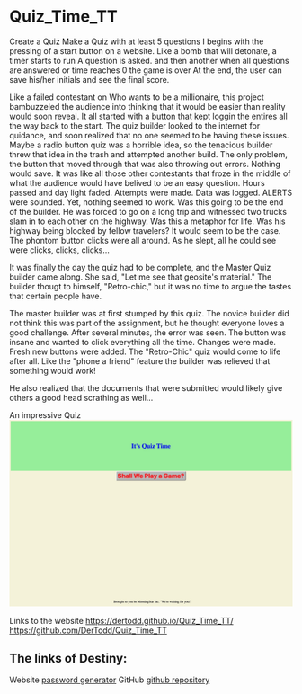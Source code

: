 # Quiz_Time_TT
Create a Quiz
 Make a Quiz with at least 5 questions
 I begins with the pressing of a start button on a website.
 Like a bomb that will detonate, a timer starts to run
 A question is asked. 
 and then another
 when all questions are answered or time reaches 0 the game is over
 At the end, the user can save his/her initials and see the final score.

Like a failed contestant on Who wants to be a millionaire, this project bambuzzeled the audience into thinking that it would be easier than reality would soon reveal.
It all started with a button that kept loggin the entires all the way back to the start.
The quiz builder looked to the internet for quidance, and soon realized that no one seemed to be having these issues.  Maybe a radio button quiz was a horrible idea, so the tenacious builder threw that idea in the trash and attempted another build.  The only problem, the button that moved through that was also throwing out errors.  Nothing would save.  It was like all those other contestants that froze in the middle of what the audience would have belived to be an easy question.  Hours passed and day light faded. Attempts were made.  Data was logged.  ALERTS were sounded.  Yet, nothing seemed to work.
Was this going to be the end of the builder.  He was forced to go on a long trip and witnessed two trucks slam in to each other on the highway.  Was this a metaphor for life.  Was his highway being blocked by fellow travelers?
It would seem to be the case. The phontom button clicks were all around.  As he slept, all he could see were clicks, clicks, clicks...

It was finally the day the quiz had to be complete, and the Master Quiz builder came along.  She said, "Let me see that geosite's material."  The builder thougt to himself, "Retro-chic," but it was no time to argue the tastes that certain people have.

The master builder was at first stumped by this quiz.  The novice builder did not think this was part of the assignment, but he thought everyone loves a good challenge.
After several minutes, the error was seen.  The button was insane and wanted to click everything all the time.  Changes were made.  Fresh new buttons were added.
The "Retro-Chic" quiz would come to life after all.  Like the "phone a friend" feature the builder was relieved that something would work!

He also realized that the documents that were submitted would likely give others a good head scrathing as well...


 An impressive Quiz![Quiz](./assets/images/ScreenGrab.jpg)

 Links to the website
 https://dertodd.github.io/Quiz_Time_TT/
 https://github.com/DerTodd/Quiz_Time_TT
 ## The links of Destiny:
Website
[password generator](https://dertodd.github.io/Quiz_Time_TT/)
GitHub
[github repository](https://github.com/DerTodd/Quiz_Time_TT)